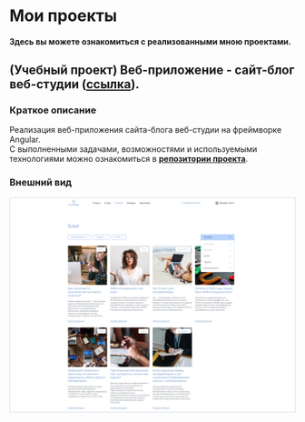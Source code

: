 # Мои проекты
#### Здесь вы можете ознакомиться с реализованными мною проектами.

## (Учебный проект) Веб-приложение - сайт-блог веб-студии (**[ссылка](https://github.com/batnd/spa-web-blog)**).

### Краткое описание
Реализация веб-приложения сайта-блога веб-студии на фреймворке Angular.  
С выполненными задачами, возможностями и используемыми технологиями можно ознакомиться в **[репозитории проекта](https://github.com/batnd/spa-web-blog)**.

### Внешний вид
![spa-web-blog-image](images/project-image-spa-web-blog.jpg)


